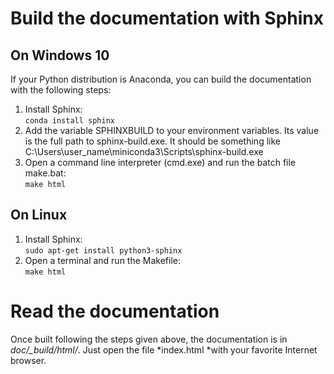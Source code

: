 # Build the documentation with Sphinx
## On Windows 10
If your Python distribution is Anaconda, you can build the documentation with the following steps:

1. Install Sphinx:<br>
	`conda install sphinx`
2. Add the variable SPHINXBUILD to your environment variables. Its value is the full path to sphinx-build.exe.
 It should be something like C:\Users\user_name\miniconda3\Scripts\sphinx-build.exe
3. Open a command line interpreter (cmd.exe) and run the batch file make.bat:<br>
	`make html`
	
## On Linux
1. Install Sphinx:<br>
	`sudo apt-get install python3-sphinx`
2. Open a terminal and run the Makefile:<br>
	`make html`
	
# Read the documentation
Once built following the steps given above, the documentation is in *doc/_build/html/*.
Just open the file *index.html *with your favorite Internet browser.
